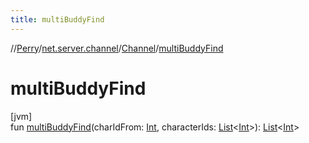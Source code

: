 ```yaml
---
title: multiBuddyFind
---
```

//[Perry](../../../index.html)/[net.server.channel](../index.html)/[Channel](index.html)/[multiBuddyFind](multi-buddy-find.html)



# multiBuddyFind



[jvm]\
fun [multiBuddyFind](multi-buddy-find.html)(charIdFrom: [Int](https://kotlinlang.org/api/latest/jvm/stdlib/kotlin/-int/index.html), characterIds: [List](https://kotlinlang.org/api/latest/jvm/stdlib/kotlin.collections/-list/index.html)&lt;[Int](https://kotlinlang.org/api/latest/jvm/stdlib/kotlin/-int/index.html)&gt;): [List](https://kotlinlang.org/api/latest/jvm/stdlib/kotlin.collections/-list/index.html)&lt;[Int](https://kotlinlang.org/api/latest/jvm/stdlib/kotlin/-int/index.html)&gt;




